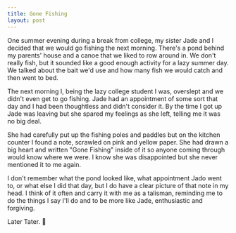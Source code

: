 ```yaml
---
title: Gone Fishing
layout: post
---
```


One summer evening during a break from college, my sister Jade and I decided
that we would go fishing the next morning. There's a pond behind my parents'
house and a canoe that we liked to row around in. We don't really fish, but it
sounded like a good enough activity for a lazy summer day. We talked about the
bait we'd use and how many fish we would catch and then went to bed.

The next morning I, being the lazy college student I was, overslept and we
didn't even get to go fishing. Jade had an appointment of some sort that day
and I had been thoughtless and didn't consider it. By the time I got up Jade
was leaving but she spared my feelings as she left, telling me it was no big
deal.

She had carefully put up the fishing poles and paddles but on the kitchen
counter I found a note, scrawled on pink and yellow paper. She had drawn a big
heart and written "Gone Fishing" inside of it so anyone coming through would
know where we were. I know she was disappointed but she never mentioned it to
me again.

I don't remember what the pond looked like, what appointment Jado went to, or
what else I did that day, but I do have a clear picture of that note in my
head. I think of it often and carry it with me as a talisman, reminding me to
do the things I say I'll do and to be more like Jade, enthusiastic and
forgiving.

Later Tater. 💞
